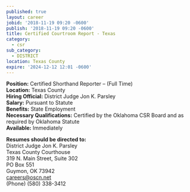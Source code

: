 ```yaml
---
published: true
layout: career
jobid: '2018-11-19 09:20 -0600'
publish: '2018-11-19 09:20 -0600'
title: Certified Courtroom Report - Texas
category:
  - csr
sub_category:
  - DISTRICT
location: Texas County
expire: '2024-12-12 12:01 -0600'
---
```

**Position:** Certified Shorthand Reporter – (Full Time)  
**Location:** Texas County  
**Hiring Official:** District Judge Jon K. Parsley  
**Salary:** Pursuant to Statute  
**Benefits:** State Employment  
**Necessary Qualifications:** Certified by the Oklahoma CSR Board and as required by Oklahoma Statute  
**Available:** Immediately  

**Resumes should be directed to:**  
District Judge Jon K. Parsley  
Texas County Courthouse  
319 N. Main Street, Suite 302  
PO Box 551  
Guymon, OK  73942  
[careers@oscn.net](mailto:careers@oscn.net?subject=texas-county-reporter)  
(Phone) (580) 338-3412

